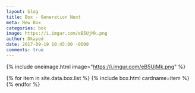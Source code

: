 ```yaml
---
layout: blog
title: Box - Generation Next
meta: New Box
categories: box
image: https://i.imgur.com/eB5UjMk.png
author: Dkayed
date: 2017-09-19 10:45:00 -0600
comments: true
---
```


{% include oneimage.html image="https://i.imgur.com/eB5UjMk.png" %}


{% for item in site.data.box.list %}
{% include box.html cardname=item %}
{% endfor %}